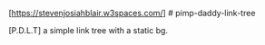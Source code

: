 [https://stevenjosiahblair.w3spaces.com/] # pimp-daddy-link-tree

[P.D.L.T] a simple link tree with a static bg.
